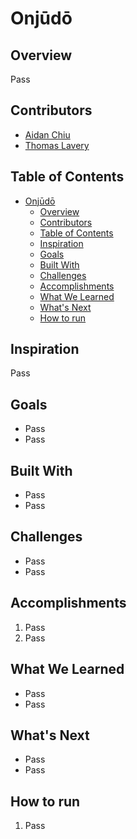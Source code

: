 # Onjūdō

## Overview

Pass

## Contributors

- [Aidan Chiu](mailto:aidanchiuch@gmail.com)
- [Thomas Lavery](mailto:thomas.lavery18@gmail.com)

## Table of Contents

- [Onjūdō](#onjudo)
  - [Overview](#overview)
  - [Contributors](#contributors)
  - [Table of Contents](#table-of-contents)
  - [Inspiration](#inspiration)
  - [Goals](#goals)
  - [Built With](#built-with)
  - [Challenges](#challenges)
  - [Accomplishments](#accomplishments)
  - [What We Learned](#what-we-learned)
  - [What's Next](#whats-next)
  - [How to run](#how-to-run)

## Inspiration

Pass

## Goals

- Pass
- Pass

## Built With

- Pass
- Pass

## Challenges

- Pass
- Pass

## Accomplishments

1.  Pass
2.  Pass

## What We Learned

- Pass
- Pass

## What's Next

- Pass
- Pass

## How to run

1. Pass
